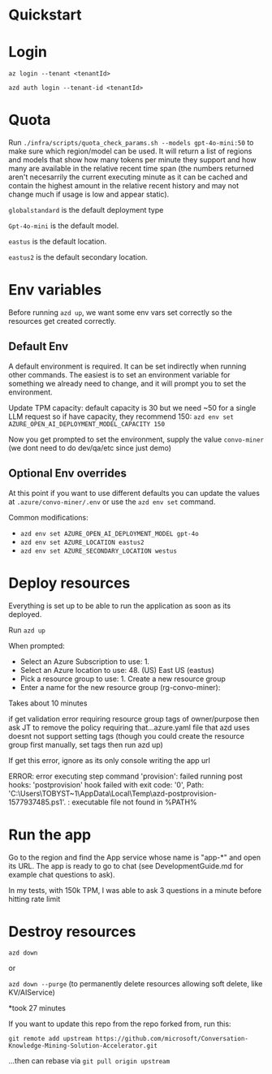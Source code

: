 # Quickstart

# Login
`az login --tenant <tenantId>`

`azd auth login --tenant-id <tenantId>`

# Quota
Run `./infra/scripts/quota_check_params.sh --models gpt-4o-mini:50` to make sure which region/model can be used. It will return a list of regions and models that show how many tokens per minute they support and how many are available in the relative recent time span (the numbers returned aren't necesarrily the current executing minute as it can be cached and contain the highest amount in the relative recent history and may not change much if usage is low and appear static).

`globalstandard` is the default deployment type

`Gpt-4o-mini` is the default model.

`eastus` is the default location.

`eastus2` is the default secondary location.

# Env variables
Before running `azd up`, we want some env vars set correctly so the resources get created correctly.

## Default Env
A default environment is required. It can be set indirectly when running other commands. The easiest is to set an environment variable for something we already need to change, and it will prompt you to set the environment.

Update TPM capacity: default capacity is 30 but we need ~50 for a single LLM request so if have capacity, they recommend 150:
`azd env set AZURE_OPEN_AI_DEPLOYMENT_MODEL_CAPACITY 150`

Now you get prompted to set the environment, supply the value `convo-miner` (we dont need to do dev/qa/etc since just demo)

## Optional Env overrides
At this point if you want to use different defaults you can update the values at `.azure/convo-miner/.env` or use the `azd env set` command.

Common modifications: 
- `azd env set AZURE_OPEN_AI_DEPLOYMENT_MODEL gpt-4o`
- `azd env set AZURE_LOCATION eastus2`
- `azd env set AZURE_SECONDARY_LOCATION westus`

# Deploy resources
Everything is set up to be able to run the application as soon as its deployed.

Run `azd up`

When prompted:
- Select an Azure Subscription to use:                      1. <name here>                  
- Select an Azure location to use:                          48. (US) East US (eastus)
- Pick a resource group to use:                             1. Create a new resource group
- Enter a name for the new resource group (rg-convo-miner): <enter>

Takes about 10 minutes

if get validation error requiring resource group tags of owner/purpose then ask JT to remove the policy requiring that...azure.yaml file that azd uses doesnt not support setting tags (though you could create the resource group first manually, set tags then run azd up)

If get this error, ignore as its only console writing the app url

ERROR: error executing step command 'provision': failed running post hooks: 'postprovision' hook failed with exit code: '0', Path: 'C:\Users\TOBYST~1\AppData\Local\Temp\azd-postprovision-1577937485.ps1'. : executable file not found in %PATH%

# Run the app
Go to the region and find the App service whose name is "app-*" and open its URL. The app is ready to go to chat (see DevelopmentGuide.md for example chat questions to ask).

In my tests, with 150k TPM, I was able to ask 3 questions in a minute before hitting rate limit

# Destroy resources
`azd down` 

or 

`azd down --purge` (to permanently delete resources allowing soft delete, like KV/AIService)

*took 27 minutes

If you want to update this repo from the repo forked from, run this:

`git remote add upstream https://github.com/microsoft/Conversation-Knowledge-Mining-Solution-Accelerator.git`

...then can rebase via `git pull origin upstream`